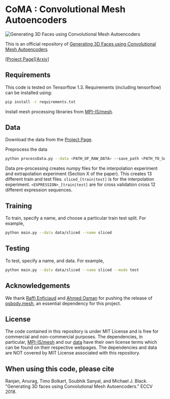 # CoMA : Convolutional Mesh Autoencoders

![Generating 3D Faces using Convolutional Mesh Autoencoders](http://coma.is.tue.mpg.de/assets/coma_faces.jpg)

This is an official repository of [Generating 3D Faces using Convolutional Mesh Autoencoders](https://coma.is.tue.mpg.de)

[[Project Page](https://coma.is.tue.mpg.de)][[Arxiv](https://arxiv.org/abs/1807.10267)]

## Requirements
This code is tested on Tensorflow 1.3. Requirements (including tensorflow) can be installed using:
```bash
pip install -r requirements.txt
```
Install mesh processing libraries from [MPI-IS/mesh](https://github.com/MPI-IS/mesh).

## Data
Download the data from the [Project Page](https://coma.is.tue.mpg.de).

Preprocess the data
```bash
python processData.py --data <PATH_OF_RAW_DATA> --save_path <PATH_TO_SAVE_PROCESSED DATA>
```

Data pre-processing creates numpy files for the interpolation experiment and extrapolation experiment (Section X of the paper).
This creates 13 different train and test files.
`sliced_[train|test]` is for the interpolation experiment.
`<EXPRESSION>_[train|test]` are for cross validation cross 12 different expression sequences.

## Training
To train, specify a name, and choose a particular train test split. For example,
```bash
python main.py --data data/sliced --name sliced
```  

## Testing
To test, specify a name, and data. For example,
```bash
python main.py --data data/sliced --name sliced --mode test

```  
## Acknowledgements
We thank [Raffi Enficiaud](https://www.is.mpg.de/person/renficiaud) and [Ahmed Osman](https://ps.is.tuebingen.mpg.de/person/aosman) for pushing the release of [psbody.mesh](https://github.com/MPI-IS/mesh), an essential dependency for this project.

## License
The code contained in this repository is under MIT License and is free for commercial and non-commercial purposes. The dependencies, in particular, [MPI-IS/mesh](https://github.com/MPI-IS/mesh) and our [data](https://coma.is.tue.mpg.de) have their own license terms which can be found on their respective webpages. The dependencies and data are NOT covered by MIT License associated with this repository.

## When using this code, please cite

Ranjan, Anurag, Timo Bolkart, Soubhik Sanyal, and Michael J. Black. "Generating 3D faces using Convolutional Mesh Autoencoders." ECCV 2018.
